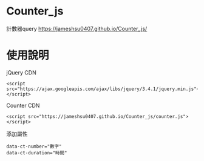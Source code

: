 # Counter_js
計數器query
https://jameshsu0407.github.io/Counter_js/

# 使用說明
jQuery CDN

    <script src="https://ajax.googleapis.com/ajax/libs/jquery/3.4.1/jquery.min.js"></script>

Counter CDN

    <script src="https://jameshsu0407.github.io/Counter_js/counter.js"></script>

添加屬性

    data-ct-number="數字"
    data-ct-duration="時間"

